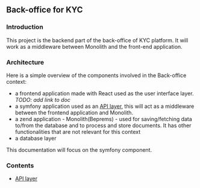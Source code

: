 ## Back-office for KYC
### Introduction
This project is the backend part of the back-office of KYC platform. It will 
work as a middleware between Monolith and the front-end application.
### Architecture
Here is a simple overview of the components involved in the Back-office context:
- a frontend application made with React used as the user interface layer. _TODO: add link to doc_
- a symfony application used as an [API layer](./API-layer.md), this will act as a
  middleware between the frontend application and Monolith.
- a zend application - Monolith(Beprems) - used for saving/fetching data to/from the
  database and to process and store documents. It has other functionalities
  that are not relevant for this context
- a database layer  

This documentation will focus on the symfony component.
### Contents
- [API layer](API-layer.md)
